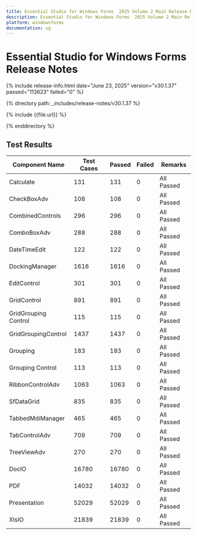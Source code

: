 ```yaml
---
title: Essential Studio for Windows Forms  2025 Volume 2 Main Release Release Notes  
description: Essential Studio for Windows Forms  2025 Volume 2 Main Release Release Notes  
platform: windowsforms
documentation: ug
---
```


# Essential Studio for Windows Forms   Release Notes  

{% include release-info.html date="June 23, 2025"  version="v30.1.37" passed="113623" failed="0" %}

{% directory path: _includes/release-notes/v30.1.37 %}

{% include {{file.url}} %}

{% enddirectory %}

## Test Results

| Component Name | Test Cases | Passed | Failed | Remarks |
|---------------|------------|--------|--------|---------|
| Calculate | 131 | 131 | 0 | All Passed |
| CheckBoxAdv | 108 | 108 | 0 | All Passed |
| CombinedControls | 296 | 296 | 0 | All Passed |
| ComboBoxAdv | 288 | 288 | 0 | All Passed |
| DateTimeEdit | 122 | 122 | 0 | All Passed |
| DockingManager | 1616 | 1616 | 0 | All Passed |
| EditControl | 301 | 301 | 0 | All Passed |
| GridControl | 891 | 891 | 0 | All Passed |
| GridGrouping Control | 115 | 115 | 0 | All Passed |
| GridGroupingControl | 1437 | 1437 | 0 | All Passed |
| Grouping | 183 | 183 | 0 | All Passed |
| Grouping Control | 113 | 113 | 0 | All Passed |
| RibbonControlAdv | 1063 | 1063 | 0 | All Passed |
| SfDataGrid | 835 | 835 | 0 | All Passed |
| TabbedMdiManager | 465 | 465 | 0 | All Passed |
| TabControlAdv | 709 | 709 | 0 | All Passed |
| TreeViewAdv | 270 | 270 | 0 | All Passed |
| DocIO | 16780 | 16780 | 0 | All Passed |
| PDF | 14032 | 14032 | 0 | All Passed |
| Presentation | 52029 | 52029 | 0 | All Passed |
| XlsIO | 21839 | 21839 | 0 | All Passed |